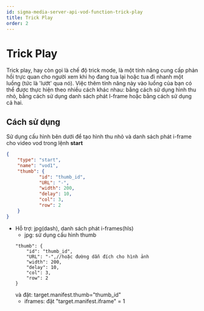 ```yaml
---
id: sigma-media-server-api-vod-function-trick-play
title: Trick Play
order: 2
---
```


# Trick Play

Trick play, hay còn gọi là chế độ trick mode, là một tính năng cung cấp phản hồi trực quan cho người xem khi họ đang tua lại hoặc tua đi nhanh một luồng (tức là 'lướt' qua nó). Việc thêm tính năng này vào luồng của bạn có thể được thực hiện theo nhiều cách khác nhau: bằng cách sử dụng hình thu nhỏ, bằng cách sử dụng danh sách phát I-frame hoặc bằng cách sử dụng cả hai.

## Cách sử dụng

Sử dụng cấu hình bên dưới để tạo hình thu nhỏ và danh sách phát i-frame cho video vod trong lệnh **start**

```json
{
    "type": "start",
    "name": "vod1",
    "thumb": {
            "id": "thumb_id",
            "URL": "-",
            "width": 200,
            "delay": 10,
            "col": 3,
            "row": 2
    }
}
```

- Hỗ trợ: jpg(dash), danh sách phát i-frames(hls)
  - jpg: sử dụng cấu hình thumb
  ```
  "thumb": {
      "id": "thumb_id",
      "URL": "-",//hoặc đường dẫn đích cho hình ảnh
      "width": 200,
      "delay": 10,
      "col": 3,
      "row": 2
  }
  ```
  và đặt: target.manifest.thumb="thumb_id"
  - iframes: đặt "target.manifest.iframe" = 1
